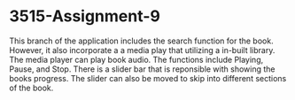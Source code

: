 # 3515-Assignment-9
This branch of the application includes the search function for the book. However, it also incorporate a a media play that utilizing a in-built library. The media player can play book audio. The functions include Playing, Pause, and Stop. There is a slider bar that is reponsible with showing the books progress. The slider can also be moved to skip into different sections of the book.
